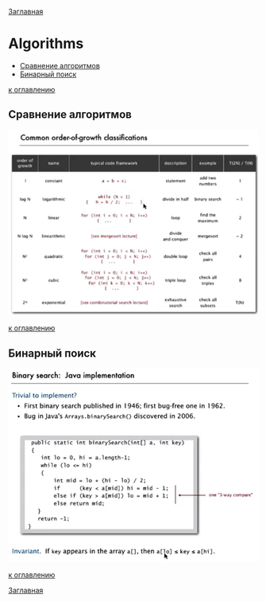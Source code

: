 [Заглавная](README.md)

# Algorithms
+ [Сравнение алгоритмов](abstract.md#Сравнение-алгоритмов)
+ [Бинарный поиск](abstract.md#Бинарный-поиск)

[algo-growing]:img/algorithms/algo-growing.png
[binary-search]:img/algorithms/binary-search.png

[к оглавлению](#Algorithms)

## Сравнение алгоритмов

![icon][algo-growing]

[к оглавлению](#Algorithms)

## Бинарный поиск

![icon][binary-search]

[к оглавлению](#Algorithms)

[Заглавная](README.md)
